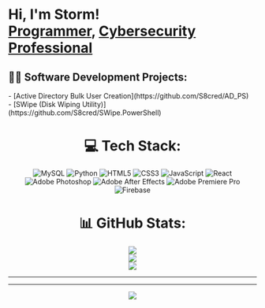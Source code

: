 <h1>Hi, I'm Storm! <br/><a href="https://github.com/S8cred">Programmer</a>, <a href="https://www.linkedin.com/in/St0rm/">Cybersecurity Professional</a>

<h2>👩‍💻 Software Development Projects:</h2>
- [Active Directory Bulk User Creation](https://github.com/S8cred/AD_PS) <br/>
- [SWipe (Disk Wiping Utility)](https://github.com/S8cred/SWipe.PowerShell)

<div align="center">

# 💻 Tech Stack:
 ![MySQL](https://img.shields.io/badge/mysql-%2300f.svg?style=for-the-badge&logo=mysql&logoColor=white)
 ![Python](https://img.shields.io/badge/python-3670A0?style=for-the-badge&logo=python&logoColor=ffdd54)
 ![HTML5](https://img.shields.io/badge/html5-%23E34F26.svg?style=for-the-badge&logo=html5&logoColor=white) 
 ![CSS3](https://img.shields.io/badge/css3-%231572B6.svg?style=for-the-badge&logo=css3&logoColor=white) 
 ![JavaScript](https://img.shields.io/badge/javascript-%23323330.svg?style=for-the-badge&logo=javascript&logoColor=%23F7DF1E) 
 ![React](https://img.shields.io/badge/react-%2320232a.svg?style=for-the-badge&logo=react&logoColor=%2361DAFB)
 ![Adobe Photoshop](https://img.shields.io/badge/adobephotoshop-%2331A8FF.svg?style=for-the-badge&logo=adobephotoshop&logoColor=white)
 ![Adobe After Effects](https://img.shields.io/badge/Adobe%20After%20Effects-9999FF.svg?style=for-the-badge&logo=Adobe%20After%20Effects&logoColor=white) 
 ![Adobe Premiere Pro](https://img.shields.io/badge/Adobe%20Premiere%20Pro-9999FF.svg?style=for-the-badge&logo=Adobe%20Premiere%20Pro&logoColor=white)
 ![Firebase](https://img.shields.io/badge/firebase-%23039BE5.svg?style=for-the-badge&logo=firebase)
</div>  

<div align="center">

# 📊 GitHub Stats:
![](https://github-readme-stats.vercel.app/api?username=Shdowz&theme=react&hide_border=true&include_all_commits=true&count_private=true)<br/>
![](https://github-readme-streak-stats.herokuapp.com/?user=Shdowz&theme=react&hide_border=true)<br/>
![](https://github-readme-stats.vercel.app/api/top-langs/?username=Shdowz&theme=react&hide_border=true&include_all_commits=true&count_private=true&layout=compact)

</div>  

---
 

---

<div align="center">

[![](https://visitcount.itsvg.in/api?id=S8cred&icon=2&color=1)](https://visitcount.itsvg.in)

</div>  
